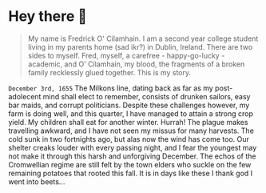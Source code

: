 # Hey there :wave:

> My name is Fredrick O' Cilamhain. I am a second year college student living in my parents home (sad ikr?) in Dublin, Ireland. There are two sides to myself. Fred, myself, a carefree - happy-go-lucky - academic, and O' Cilamhain, my blood, the fragments of a broken family recklessly glued together. This is my story.

`December 3rd, 1655`
The Milkons line, dating back as far as my post-adolecent mind shall elect to remember, consists of drunken sailors, easy bar maids, and corrupt politicians. Despite these challenges however, my farm is doing well, and this quarter, I have managed to attain a strong crop yield. My children shall eat for another winter. Hurrah! The plague makes travelling awkward, and I have not seen my missus for many harvests. The cold sunk in two fortnights ago, but alas now the wind has come too. Our shelter creaks louder with every passing night, and I fear the youngest may not make it through this harsh and unforgiving December. The echos of the Cromwellian regime are still felt by the town elders who suckle on the few remaining potatoes that rooted this fall. It is in days like these I thank god I went into beets...